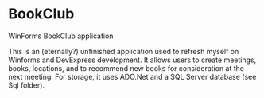 # BookClub
 WinForms BookClub application

This is an (eternally?) unfinished application used to refresh myself on Winforms and DevExpress development. It allows users to create meetings, books, locations, and to recommend new books for consideration at the next meeting. For storage, it uses ADO.Net and a SQL Server database (see Sql folder).
